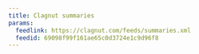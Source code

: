 ```yaml
---
title: Clagnut summaries
params:
  feedlink: https://clagnut.com/feeds/summaries.xml
  feedid: 69098f99f161ae65c0d3724e1c9d96f8
---
```

